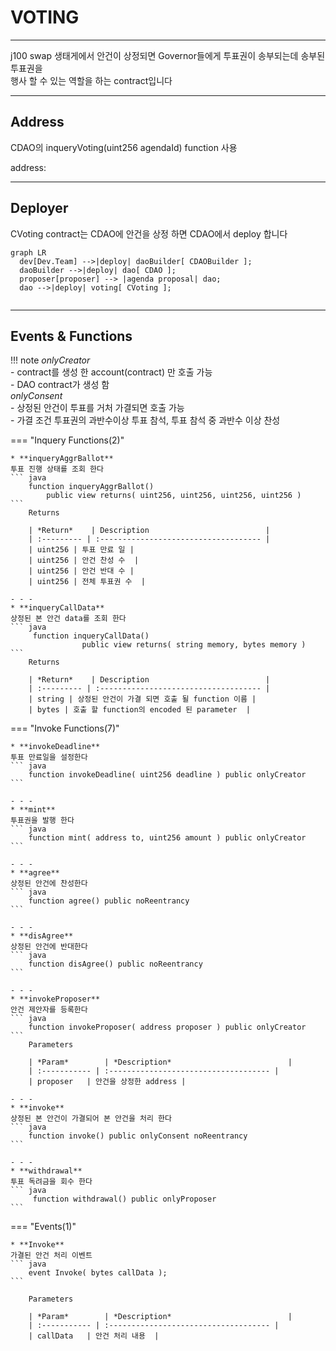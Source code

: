 # **VOTING**
- - -
j100 swap 생태게에서 안건이 상정되면 Governor들에게 투표권이 송부되는데 송부된 투표권을    
행사 할 수 있는 역할을 하는 contract입니다  

- - -
## **Address**
CDAO의 inqueryVoting(uint256 agendaId) function 사용

address:

- - -
## **Deployer**
CVoting contract는 CDAO에 안건을 상정 하면 CDAO에서 deploy 합니다   

``` mermaid
graph LR
  dev[Dev.Team] -->|deploy| daoBuilder[ CDAOBuilder ];
  daoBuilder -->|deploy| dao[ CDAO ];
  proposer[proposer] --> |agenda proposal| dao;
  dao -->|deploy| voting[ CVoting ];
 
```

- - -
## **Events & Functions**

!!! note
    *onlyCreator*   
     - contract를 생성 한 account(contract) 만 호출 가능   
     - DAO contract가 생성 함   
    *onlyConsent*   
    - 상정된 안건이 투표를 거처 가결되면 호출 가능   
    - 가결 조건 투표권의 과반수이상 투표 참석, 투표 참석 중 과반수 이상 찬성  

=== "Inquery Functions(2)"

    * **inqueryAggrBallot**   
    투표 진행 상태를 조회 한다
    ``` java
        function inqueryAggrBallot() 
            public view returns( uint256, uint256, uint256, uint256 ) 
    ```   
        Returns     

        | *Return*    | Description                          |
        | :--------- | :------------------------------------ |
        | uint256 | 투표 만료 일 |
        | uint256 | 안건 찬성 수  |
        | uint256 | 안건 반대 수 |
        | uint256 | 전체 투표권 수  |        

    - - -
    * **inqueryCallData**   
    상정된 본 안건 data를 조회 한다
    ``` java
         function inqueryCallData() 
                    public view returns( string memory, bytes memory )
    ```   
        Returns     

        | *Return*    | Description                          |
        | :--------- | :------------------------------------ |
        | string | 상정된 안건이 가결 되면 호출 될 function 이름 |
        | bytes | 호출 할 function의 encoded 된 parameter  |
    
=== "Invoke Functions(7)"

    * **invokeDeadline**   
    투표 만료일을 설정한다
    ``` java
        function invokeDeadline( uint256 deadline ) public onlyCreator
    ```  

    - - -
    * **mint**   
    투표권을 발행 한다
    ``` java
        function mint( address to, uint256 amount ) public onlyCreator
    ```  

    - - -    
    * **agree**   
    상정된 안건에 찬성한다
    ``` java
        function agree() public noReentrancy
    ```  
    
    - - -    
    * **disAgree**   
    상정된 안건에 반대한다
    ``` java
        function disAgree() public noReentrancy
    ```  

    - - -
    * **invokeProposer**   
    안건 제안자를 등록한다
    ``` java
        function invokeProposer( address proposer ) public onlyCreator
    ```  
        Parameters     
           
        | *Param*        | *Description*                          |
        | :----------- | :------------------------------------ |
        | proposer   | 안건을 상정한 address |

    - - -
    * **invoke**   
    상정된 본 안건이 가결되어 본 안건을 처리 한다
    ``` java
        function invoke() public onlyConsent noReentrancy 
    ```  

    - - -
    * **withdrawal**   
    투표 독려금을 회수 한다
    ``` java
         function withdrawal() public onlyProposer
    ```      
    
=== "Events(1)"

   

    * **Invoke**   
    가결된 안건 처리 이벤트
    ``` java
        event Invoke( bytes callData );
    ```  

        Parameters     
           
        | *Param*        | *Description*                          |
        | :----------- | :------------------------------------ |
        | callData   | 안건 처리 내용  |

